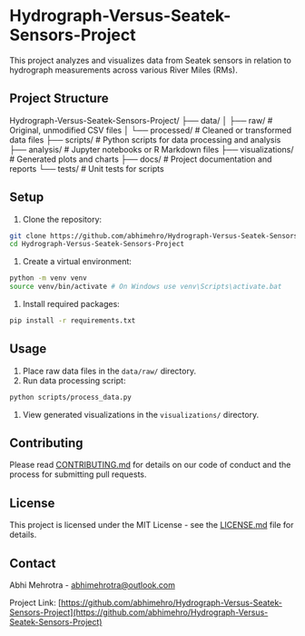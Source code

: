 # Hydrograph-Versus-Seatek-Sensors-Project

This project analyzes and visualizes data from Seatek sensors in relation to hydrograph measurements across various River Miles (RMs).

## Project Structure

Hydrograph-Versus-Seatek-Sensors-Project/
├── data/
│   ├── raw/ # Original, unmodified CSV files
│   └── processed/ # Cleaned or transformed data files
├── scripts/ # Python scripts for data processing and analysis
├── analysis/ # Jupyter notebooks or R Markdown files
├── visualizations/ # Generated plots and charts
├── docs/ # Project documentation and reports
└── tests/ # Unit tests for scripts

## Setup

1. Clone the repository:

 ```bash
 git clone https://github.com/abhimehro/Hydrograph-Versus-Seatek-Sensors-Project.git
 cd Hydrograph-Versus-Seatek-Sensors-Project
 ```

1. Create a virtual environment:

 ```bash
 python -m venv venv
 source venv/bin/activate # On Windows use venv\Scripts\activate.bat
 ```

1. Install required packages:

 ```bash
 pip install -r requirements.txt
 ```

## Usage

1. Place raw data files in the `data/raw/` directory.
2. Run data processing script:

 ```bash
 python scripts/process_data.py
 ```

1. View generated visualizations in the `visualizations/` directory.

## Contributing

Please read [CONTRIBUTING.md](CONTRIBUTING.md) for details on our code of conduct and the process for submitting pull requests.

## License

This project is licensed under the MIT License - see the [LICENSE.md](LICENSE.md) file for details.

## Contact

Abhi Mehrotra - <abhimehrotra@outlook.com>

Project Link: [https://github.com/abhimehro/Hydrograph-Versus-Seatek-Sensors-Project](https://github.com/abhimehro/Hydrograph-Versus-Seatek-Sensors-Project)
